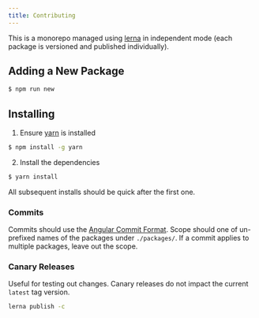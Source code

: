 ```yaml
---
title: Contributing
---
```


This is a monorepo managed using [lerna](https://github.com/lerna/lerna) in independent mode (each package is versioned and published individually).

## Adding a New Package

```bash
$ npm run new
```

## Installing

1. Ensure [yarn](https://yarnpkg.com/lang/en/) is installed

```bash
$ npm install -g yarn
```

2. Install the dependencies

```bash
$ yarn install
```

All subsequent installs should be quick after the first one.

### Commits

Commits should use the [Angular Commit Format](https://github.com/angular/angular/blob/master/CONTRIBUTING.md#type). Scope should one of un-prefixed names of the packages under `./packages/`. If a commit applies to multiple packages, leave out the scope.

### Canary Releases

Useful for testing out changes. Canary releases do not impact the current `latest` tag version.
```bash
lerna publish -c
```

